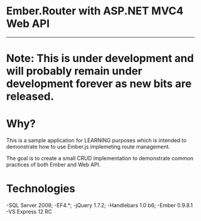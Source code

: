 Ember.Router with ASP.NET MVC4 Web API
======================================
--------------------------------------

Note: This is under development and will probably remain under development forever as new bits are released.
=====


Why?
=====
This is a sample application for LEARNING purposes which is intended to demonstrate 
how to use Ember.js implemeting route management.

The goal is to create a small CRUD implementation to demonstrate common practices of both Ember and Web API.

Technologies
============

-SQL Server 2008;
-EF4.*;
-jQuery 1.7.2;
-Handlebars 1.0 b6;
-Ember 0.9.8.1
-VS Express 12 RC
